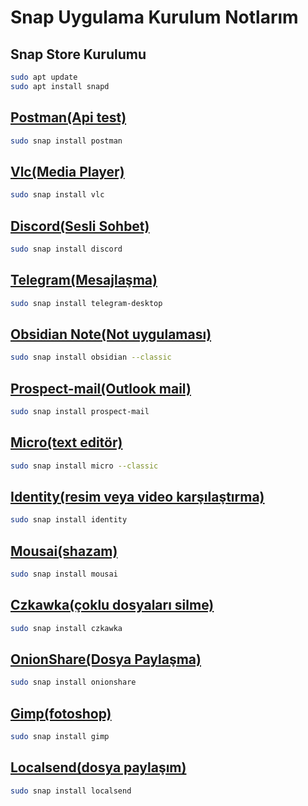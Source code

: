 # Snap Uygulama Kurulum Notlarım

## Snap Store Kurulumu

```BASH
sudo apt update
sudo apt install snapd
```

## [Postman(Api test)](https://snapcraft.io/install/postman/ubuntu)

```BASH
sudo snap install postman
```

## [Vlc(Media Player)](https://snapcraft.io/install/vlc/ubuntu)

```BASH
sudo snap install vlc
```

## [Discord(Sesli Sohbet)](https://snapcraft.io/install/discord/ubuntu)

```BASH
sudo snap install discord
```

## [Telegram(Mesajlaşma)](https://snapcraft.io/install/telegram-desktop/ubuntu)

```BASH
sudo snap install telegram-desktop
```

## [Obsidian Note(Not uygulaması)](https://snapcraft.io/install/obsidian/ubuntu)

```BASH
sudo snap install obsidian --classic
```

## [Prospect-mail(Outlook mail)](https://snapcraft.io/install/prospect-mail/ubuntu)

```BASH
sudo snap install prospect-mail
```

## [Micro(text editör)](https://snapcraft.io/install/micro/ubuntu)

```BASH
sudo snap install micro --classic
```

## [Identity(resim veya video karşılaştırma)](https://snapcraft.io/install/identity/ubuntu)

```BASH
sudo snap install identity
```

## [Mousai(shazam)](https://snapcraft.io/install/mousai/ubuntu)

```BASH
sudo snap install mousai
```

## [Czkawka(çoklu dosyaları silme)](https://snapcraft.io/install/czkawka/ubuntu)

```BASH
sudo snap install czkawka
```

## [OnionShare(Dosya Paylaşma)](https://snapcraft.io/install/onionshare/ubuntu)

```BASH
sudo snap install onionshare
```

## [Gimp(fotoshop)](https://snapcraft.io/install/gimp/ubuntu)

```BASH
sudo snap install gimp
```

## [Localsend(dosya paylaşım)](https://snapcraft.io/install/localsend/ubuntu)

```BASH
sudo snap install localsend
```
